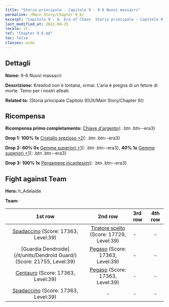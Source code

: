 ```yaml
---
title: "Storia principale - Capitolo 9 - 9-6 Nuovi massacri"
permalink: /Main Story/Chapter 9_6/
excerpt: "Capitolo 9 - 6. Era of Chaos  Storia principale - Capitolo 9_6. 9-6 Nuovi massacri"
last_modified_at: 2021-04-25
locale: it
ref: "Chapter 9_6.md"
toc: false
classes: wide
---
```


## Dettagli

 **Nome:** 9-6 Nuovi massacri

 **Descrizione:** Krewlod non è lontana, ormai. L'aria è pregna di un fetore di morte. Temo per i nostri alleati.

 **Related to:** [Storia principale Capitolo 9](/it/Main Story/Chapter 9/)

## Ricompensa

 **Ricompensa primo completamento:** [Chiave d'argento](/ItemsIT/con_693/){: .btn .btn--era3}

 **Drop 1:** **100% 1x** [Cristallo prezioso +2](/ItemsIT/mat_31/){: .btn .btn--era3}

 **Drop 2:** **60% 0x** [Gemme superiori +1](/ItemsIT/mat_23/){: .btn .btn--era3}, **40% 1x** [Gemme superiori +1](/ItemsIT/mat_23/){: .btn .btn--era3}

 **Drop 3:** **100% 1x** [Pergamene incantesimi](/ItemsIT/con_694/){: .btn .btn--era3}


## Fight against Team
 **Hero:** h_Adelaide

 **Team:**


  | 1st row | 2nd row | 3rd row | 4th row |
  |:----:|:----:|:----|:----:|
  | [Spadaccino](/it/units/Swordsman/) (Score: 17363, Level:39)  | [Tiratore scelto](/it/units/Marksman/) (Score: 17729, Level:39)  | - | - |
  | [Guardia Dendroide](/it/units/Dendroid Guard/) (Score: 21755, Level:39)  | [Pegaso](/it/units/Pegasus/) (Score: 17363, Level:39)  | - | - |
  | [Centauro](/it/units/Centaur/) (Score: 17363, Level:39)  | [Pegaso](/it/units/Pegasus/) (Score: 17363, Level:39)  | - | - |
  | [Spadaccino](/it/units/Swordsman/) (Score: 17363, Level:39)  | - | - | - |


